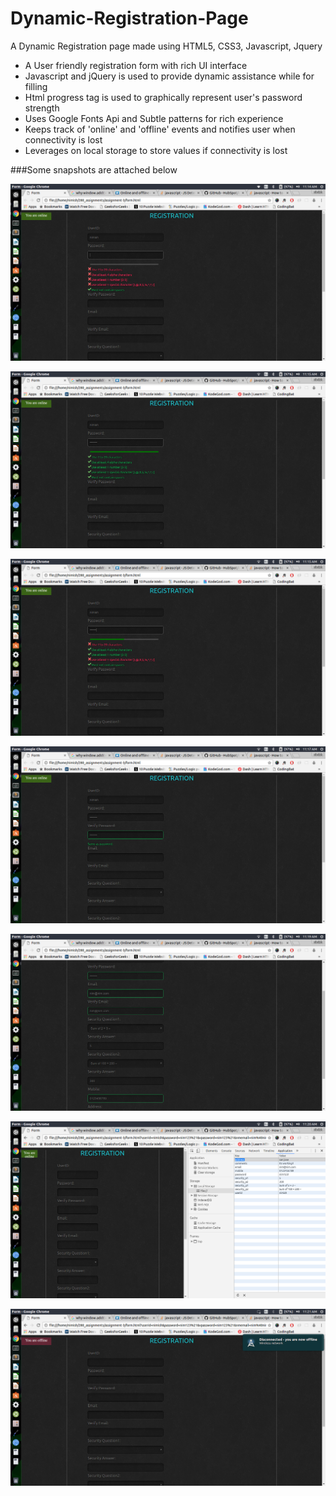 # Dynamic-Registration-Page
A Dynamic Registration page made using HTML5, CSS3, Javascript, Jquery
* A User friendly registration form with rich UI interface
* Javascript and jQuery is used to provide dynamic assistance while for filling
* Html progress tag is used to graphically represent user's password strength
* Uses Google Fonts Api and Subtle patterns for rich experience
* Keeps track of 'online' and 'offline' events and notifies user when connectivity is lost
* Leverages on local storage to store values if connectivity is lost

###Some snapshots are attached below

![alt text](https://github.com/nimish2092/Dynamic-Registration-Page/blob/master/snapshots/form1.png "Password errors")

![alt text](https://github.com/nimish2092/Dynamic-Registration-Page/blob/master/snapshots/form2.png "Password assistance")

![alt text](https://github.com/nimish2092/Dynamic-Registration-Page/blob/master/snapshots/form3.png "Password assistance")

![alt text](https://github.com/nimish2092/Dynamic-Registration-Page/blob/master/snapshots/form5.png "Password verification")

![alt text](https://github.com/nimish2092/Dynamic-Registration-Page/blob/master/snapshots/form6.png "Other verifications")

![alt text](https://github.com/nimish2092/Dynamic-Registration-Page/blob/master/snapshots/localStorage.png "Local Storage")

![alt text](https://github.com/nimish2092/Dynamic-Registration-Page/blob/master/snapshots/offlineAlerts.png "Offline alerts")


